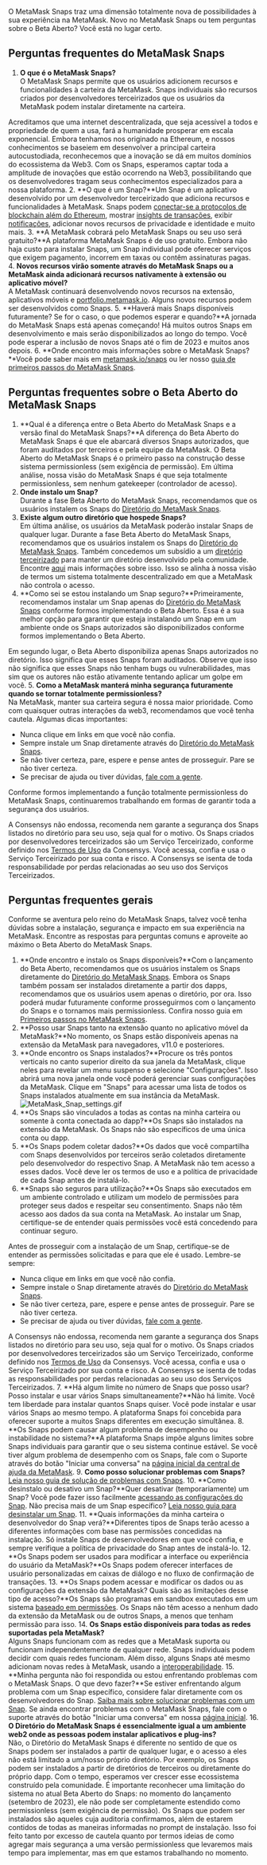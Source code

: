 O MetaMask Snaps traz uma dimensão totalmente nova de possibilidades à sua experiência na MetaMask. Novo no MetaMask Snaps ou tem perguntas sobre o Beta Aberto? Você está no lugar certo.


Perguntas frequentes do MetaMask Snaps
--------------------------------------


1. **O que é o MetaMask Snaps?**  
O MetaMask Snaps permite que os usuários adicionem recursos e funcionalidades à carteira da MetaMask. Snaps individuais são recursos criados por desenvolvedores terceirizados que os usuários da MetaMask podem instalar diretamente na carteira.  
  
Acreditamos que uma internet descentralizada, que seja acessível a todos e propriedade de quem a usa, fará a humanidade prosperar em escala exponencial. Embora tenhamos nos originado na Ethereum, e nossos conhecimentos se baseiem em desenvolver a principal carteira autocustodiada, reconhecemos que a inovação se dá em muitos domínios do ecossistema da Web3. Com os Snaps, esperamos captar toda a amplitude de inovações que estão ocorrendo na Web3, possibilitando que os desenvolvedores tragam seus conhecimentos especializados para a nossa plataforma.
2. **O que é um Snap?**Um Snap é um aplicativo desenvolvido por um desenvolvedor terceirizado que adiciona recursos e funcionalidades à MetaMask. Snaps podem [conectar-se a protocolos de blockchain além do Ethereum](https://support.metamask.io/hc/en-us/articles/18376977618843), mostrar [insights de transações](https://support.metamask.io/hc/en-us/articles/18377011111579), exibir [notificações](https://support.metamask.io/hc/en-us/articles/18376956006171), adicionar novos recursos de privacidade e identidade e muito mais.
3. **A MetaMask cobrará pelo MetaMask Snaps ou seu uso será gratuito?**A plataforma MetaMask Snaps é de uso gratuito. Embora não haja custo para instalar Snaps, um Snap individual pode oferecer serviços que exigem pagamento, incorrem em taxas ou contêm assinaturas pagas.
4. **Novos recursos virão somente através do MetaMask Snaps ou a MetaMask ainda adicionará recursos nativamente à extensão ou aplicativo móvel?**  
A MetaMask continuará desenvolvendo novos recursos na extensão, aplicativos móveis e [portfolio.metamask.io](http://portfolio.metamask.io/?utm_source=metamaskSupport&utm_medium=knowledge-base&utm_campaign=2023_Sep_snaps-launch_content_faq). Alguns novos recursos podem ser desenvolvidos como Snaps.
5. **Haverá mais Snaps disponíveis futuramente? Se for o caso, o que podemos esperar e quando?**A jornada do MetaMask Snaps está apenas começando! Há muitos outros Snaps em desenvolvimento e mais serão disponibilizados ao longo do tempo. Você pode esperar a inclusão de novos Snaps até o fim de 2023 e muitos anos depois.
6. **Onde encontro mais informações sobre o MetaMask Snaps?**Você pode saber mais em [metamask.io/snaps](http://metamask.io/snaps?utm_source=metamaskSupport&utm_medium=knowledge-base&utm_campaign=2023_Sep_snaps-launch_content_faq) ou ler nosso [guia de primeiros passos do MetaMask Snaps](https://support.metamask.io/hc/en-us/articles/18377120661019).


Perguntas frequentes sobre o Beta Aberto do MetaMask Snaps
----------------------------------------------------------


1. **Qual é a diferença entre o Beta Aberto do MetaMask Snaps e a versão final do MetaMask Snaps?**A diferença do Beta Aberto do MetaMask Snaps é que ele abarcará diversos Snaps autorizados, que foram auditados por terceiros e pela equipe da MetaMask. O Beta Aberto do MetaMask Snaps é o primeiro passo na construção desse sistema permissionless (sem exigência de permissão). Em última análise, nossa visão do MetaMask Snaps é que seja totalmente permissionless, sem nenhum gatekeeper (controlador de acesso).
2. **Onde instalo um Snap?**  
Durante a fase Beta Aberto do MetaMask Snaps, recomendamos que os usuários instalem os Snaps do [Diretório do MetaMask Snaps](https://snaps.metamask.io/?utm_source=metamaskSupport&utm_medium=knowledge-base&utm_campaign=2023_Sep_snaps-launch_content_faq).
3. **Existe algum outro diretório que hospede Snaps?**  
Em última análise, os usuários da MetaMask poderão instalar Snaps de qualquer lugar. Durante a fase Beta Aberto do MetaMask Snaps, recomendamos que os usuários instalem os Snaps do [Diretório do MetaMask Snaps](https://snaps.metamask.io/?utm_source=metamaskSupport&utm_medium=knowledge-base&utm_campaign=2023_Sep_snaps-launch_content_faq). Também concedemos um subsídio a um [diretório terceirizado](https://snaps.directory) para manter um diretório desenvolvido pela comunidade. Encontre [aqui](https://snapshot.org/#/heart.mmgdao.eth/proposal/0xd084fba8aae8c37cb9a807f66e19c3c1ce76a980a51b64656e6cd87a9a3920fe) mais informações sobre isso. Isso se alinha à nossa visão de termos um sistema totalmente descentralizado em que a MetaMask não controla o acesso.
4. **Como sei se estou instalando um Snap seguro?**Primeiramente, recomendamos instalar um Snap apenas do [Diretório do MetaMask Snaps](https://snaps.metamask.io/?utm_source=metamaskSupport&utm_medium=knowledge-base&utm_campaign=2023_Sep_snaps-launch_content_faq) conforme formos implementando o Beta Aberto. Essa é a sua melhor opção para garantir que esteja instalando um Snap em um ambiente onde os Snaps autorizados são disponibilizados conforme formos implementando o Beta Aberto.  
  
Em segundo lugar, o Beta Aberto disponibiliza apenas Snaps autorizados no diretório. Isso significa que esses Snaps foram auditados. Observe que isso não significa que esses Snaps não tenham bugs ou vulnerabilidades, mas sim que os autores não estão ativamente tentando aplicar um golpe em você.
5. **Como a MetaMask manterá minha segurança futuramente quando se tornar totalmente permissionless?**  
Na MetaMask, manter sua carteira segura é nossa maior prioridade. Como com quaisquer outras interações da web3, recomendamos que você tenha cautela. Algumas dicas importantes:  
  
- Nunca clique em links em que você não confia.  
- Sempre instale um Snap diretamente através do [Diretório do MetaMask Snaps](https://snaps.metamask.io/?utm_source=metamaskSupport&utm_medium=knowledge-base&utm_campaign=2023_Sep_snaps-launch_content_faq).  
- Se não tiver certeza, pare, espere e pense antes de prosseguir. Pare se não tiver certeza.  
- Se precisar de ajuda ou tiver dúvidas, [fale com a gente](https://support.metamask.io/hc/en-us/articles/360058969391-How-to-contact-MetaMask-Support?utm_source=metamaskSupport&utm_medium=knowledge-base&utm_campaign=2023_Sep_snaps-launch_content_faq).  
  
Conforme formos implementando a função totalmente permissionless do MetaMask Snaps, continuaremos trabalhando em formas de garantir toda a segurança dos usuários.



A Consensys não endossa, recomenda nem garante a segurança dos Snaps listados no diretório para seu uso, seja qual for o motivo. Os Snaps criados por desenvolvedores terceirizados são um Serviço Terceirizado, conforme definido nos [Termos de Uso](https://consensys.io/terms-of-use/) da Consensys. Você acessa, confia e usa o Serviço Terceirizado por sua conta e risco. A Consensys se isenta de toda responsabilidade por perdas relacionadas ao seu uso dos Serviços Terceirizados.



Perguntas frequentes gerais
---------------------------


Conforme se aventura pelo reino do MetaMask Snaps, talvez você tenha dúvidas sobre a instalação, segurança e impacto em sua experiência na MetaMask. Encontre as respostas para perguntas comuns e aproveite ao máximo o Beta Aberto do MetaMask Snaps.


1. **Onde encontro e instalo os Snaps disponíveis?**Com o lançamento do Beta Aberto, recomendamos que os usuários instalem os Snaps diretamente do [Diretório do MetaMask Snaps](https://snaps.metamask.io/?utm_source=metamaskSupport&utm_medium=knowledge-base&utm_campaign=2023_Sep_snaps-launch_content_faq). Embora os Snaps também possam ser instalados diretamente a partir dos dapps, recomendamos que os usuários usem apenas o diretório, por ora. Isso poderá mudar futuramente conforme prosseguirmos com o lançamento do Snaps e o tornamos mais permissionless. Confira nosso guia em [Primeiros passos no MetaMask Snaps](https://support.metamask.io/hc/en-us/articles/18377120661019).
2. **Posso usar Snaps tanto na extensão quanto no aplicativo móvel da MetaMask?**No momento, os Snaps estão disponíveis apenas na extensão da MetaMask para navegadores, v11.0 e posteriores.
3. **Onde encontro os Snaps instalados?**Procure os três pontos verticais no canto superior direito da sua janela da MetaMask, clique neles para revelar um menu suspenso e selecione "Configurações". Isso abrirá uma nova janela onde você poderá gerenciar suas configurações da MetaMask. Clique em "Snaps" para acessar uma lista de todos os Snaps instalados atualmente em sua instância da MetaMask.
![MetaMask_Snap_settings.gif](https://support.metamask.io/hc/article_attachments/18408074943515)
4. **Os Snaps são vinculados a todas as contas na minha carteira ou somente à conta conectada ao dapp?**Os Snaps são instalados na extensão da MetaMask. Os Snaps não são específicos de uma única conta ou dapp.
5. **Os Snaps podem coletar dados?**Os dados que você compartilha com Snaps desenvolvidos por terceiros serão coletados diretamente pelo desenvolvedor do respectivo Snap. A MetaMask não tem acesso a esses dados. Você deve ler os termos de uso e a política de privacidade de cada Snap antes de instalá-lo.
6. **Snaps são seguros para utilização?**Os Snaps são executados em um ambiente controlado e utilizam um modelo de permissões para proteger seus dados e respeitar seu consentimento. Snaps não têm acesso aos dados da sua conta na MetaMask. Ao instalar um Snap, certifique-se de entender quais permissões você está concedendo para continuar seguro.   
  
Antes de prosseguir com a instalação de um Snap, certifique-se de entender as permissões solicitadas e para que ele é usado. Lembre-se sempre:  
  
- Nunca clique em links em que você não confia.  
- Sempre instale o Snap diretamente através do [Diretório do MetaMask Snaps](https://snaps.metamask.io/?utm_source=metamaskSupport&utm_medium=knowledge-base&utm_campaign=2023_Sep_snaps-launch_content_faq).  
- Se não tiver certeza, pare, espere e pense antes de prosseguir. Pare se não tiver certeza.  
- Se precisar de ajuda ou tiver dúvidas, [fale com a gente](https://support.metamask.io/hc/en-us/articles/360058969391-How-to-contact-MetaMask-Support?utm_source=metamaskSupport&utm_medium=knowledge-base&utm_campaign=2023_Sep_snaps-launch_content_faq).  


A Consensys não endossa, recomenda nem garante a segurança dos Snaps listados no diretório para seu uso, seja qual for o motivo. Os Snaps criados por desenvolvedores terceirizados são um Serviço Terceirizado, conforme definido nos [Termos de Uso](https://consensys.io/terms-of-use/) da Consensys. Você acessa, confia e usa o Serviço Terceirizado por sua conta e risco. A Consensys se isenta de todas as responsabilidades por perdas relacionadas ao seu uso dos Serviços Terceirizados.
7. **Há algum limite no número de Snaps que posso usar? Posso instalar e usar vários Snaps simultaneamente?**Não há limite. Você tem liberdade para instalar quantos Snaps quiser. Você pode instalar e usar vários Snaps ao mesmo tempo. A plataforma Snaps foi concebida para oferecer suporte a muitos Snaps diferentes em execução simultânea.
8. **Os Snaps podem causar algum problema de desempenho ou instabilidade no sistema?**A plataforma Snaps impõe alguns limites sobre Snaps individuais para garantir que o seu sistema continue estável. Se você tiver algum problema de desempenho com os Snaps, fale com o Suporte através do botão "Iniciar uma conversa" na [página inicial da central de ajuda da MetaMask](http://support.metamask.io/hc).
9. **Como posso solucionar problemas com Snaps?**  
[Leia nosso guia de solução de problemas com Snaps](https://support.metamask.io/hc/en-us/articles/18377083455771).
10. **Como desinstalo ou desativo um Snap?**Quer desativar (temporariamente) um Snap? Você pode fazer isso facilmente [acessando as configurações do Snap](https://support.metamask.io/hc/en-us/articles/18377034508699). Não precisa mais de um Snap específico? [Leia nosso guia para desinstalar um Snap](https://support.metamask.io/hc/en-us/articles/18377089629723).
11. **Quais informações da minha carteira o desenvolvedor do Snap verá?**Diferentes tipos de Snaps terão acesso a diferentes informações com base nas permissões concedidas na instalação. Só instale Snaps de desenvolvedores em que você confia, e sempre verifique a política de privacidade do Snap antes de instalá-lo.
12. **Os Snaps podem ser usados para modificar a interface ou experiência do usuário da MetaMask?**Os Snaps podem oferecer interfaces de usuário personalizadas em caixas de diálogo e no fluxo de confirmação de transações.
13. **Os Snaps podem acessar e modificar os dados ou as configurações da extensão da MetaMask? Quais são as limitações desse tipo de acesso?**Os Snaps são programas em sandbox executados em um sistema [baseado em permissões](https://support.metamask.io/hc/en-us/articles/18377038232475). Os Snaps não têm acesso a nenhum dado da extensão da MetaMask ou de outros Snaps, a menos que tenham permissão para isso.
14. **Os Snaps estão disponíveis para todas as redes suportadas pela MetaMask?**   
Alguns Snaps funcionam com as redes que a MetaMask suporta ou funcionam independentemente de qualquer rede. Snaps individuais podem decidir com quais redes funcionam. Além disso, alguns Snaps até mesmo adicionam novas redes à MetaMask, usando a [interoperabilidade](https://support.metamask.io/hc/en-us/articles/18376977618843).
15. **Minha pergunta não foi respondida ou estou enfrentando problemas com o MetaMask Snaps. O que devo fazer?**Se estiver enfrentando algum problema com um Snap específico, considere falar diretamente com os desenvolvedores do Snap. [Saiba mais sobre solucionar problemas com um Snap](https://support.metamask.io/hc/en-us/articles/18377083455771). Se ainda encontrar problemas com o MetaMask Snaps, fale com o suporte através do botão "Iniciar uma conversa" em nossa [página inicial](http://support.metamask.io?utm_source=metamaskSupport&utm_medium=knowledge-base&utm_campaign=2023_Sep_snaps-launch_content_faq).
16. **O Diretório do MetaMask Snaps é essencialmente igual a um ambiente web2 onde as pessoas podem instalar aplicativos e plug-ins?**  
Não, o Diretório do MetaMask Snaps é diferente no sentido de que os Snaps podem ser instalados a partir de qualquer lugar, e o acesso a eles não está limitado a um/nosso próprio diretório. Por exemplo, os Snaps podem ser instalados a partir de diretórios de terceiros ou diretamente do próprio dapp. Com o tempo, esperamos ver crescer esse ecossistema construído pela comunidade. É importante reconhecer uma limitação do sistema no atual Beta Aberto do Snaps: no momento do lançamento (setembro de 2023), ele não pode ser completamente estendido como permissionless (sem exigência de permissão). Os Snaps que podem ser instalados são aqueles cuja auditoria confirmamos, além de estarem contidos de todas as maneiras informadas no prompt de instalação. Isso foi feito tanto por excesso de cautela quanto por termos ideias de como agregar mais segurança a uma versão permissionless que levaremos mais tempo para implementar, mas em que estamos trabalhando no momento.
